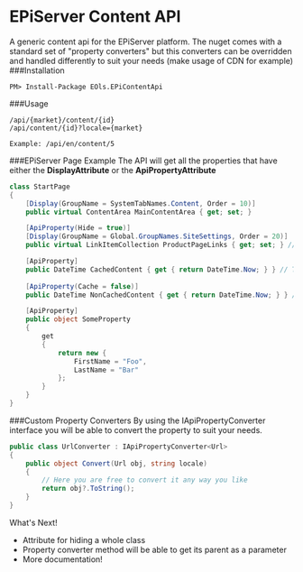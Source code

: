 # EPiServer Content API
A generic content api for the EPiServer platform. The nuget comes with a standard set of "property converters" but this converters can be overridden and handled differently to suit your needs (make usage of CDN for example)
###Installation

    PM> Install-Package EOls.EPiContentApi

###Usage

    /api/{market}/content/{id}
    /api/content/{id}?locale={market}
    
    Example: /api/en/content/5

###EPiServer Page Example
The API will get all the properties that have either the <B>DisplayAttribute</B> or the <b>ApiPropertyAttribute</b>
```C#
class StartPage 
{
    [Display(GroupName = SystemTabNames.Content, Order = 10)]
    public virtual ContentArea MainContentArea { get; set; }

    [ApiProperty(Hide = true)]
    [Display(GroupName = Global.GroupNames.SiteSettings, Order = 20)]
    public virtual LinkItemCollection ProductPageLinks { get; set; } // This property will not be visible by the content API

    [ApiProperty]
    public DateTime CachedContent { get { return DateTime.Now; } } // This property will be cached
        
    [ApiProperty(Cache = false)]
    public DateTime NonCachedContent { get { return DateTime.Now; } } // This will not be cached    

    [ApiProperty]
    public object SomeProperty 
    {
        get 
        {
            return new {
                FirstName = "Foo",
                LastName = "Bar"
            };
        }
    }
}
```

###Custom Property Converters
By using the IApiPropertyConverter interface you will be able to convert the property to suit your needs.

```C#
public class UrlConverter : IApiPropertyConverter<Url>
{
    public object Convert(Url obj, string locale)
    {
        // Here you are free to convert it any way you like
        return obj?.ToString();
    }
}
```

What's Next!

   * Attribute for hiding a whole class
   * Property converter method will be able to get its parent as a parameter
   * More documentation! 
